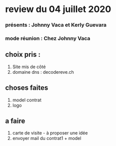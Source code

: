 # review du 04 juillet 2020

### présents : Johnny Vaca et Kerly Guevara
### mode réunion : Chez Johnny Vaca

## choix pris :
1. Site mis de côté
2. domaine dns : decodereve.ch
## choses faites
1. model contrat
2. logo

## a faire
1. carte de visite - à proposer une idée
2. envoyer mail du contrat1 + model